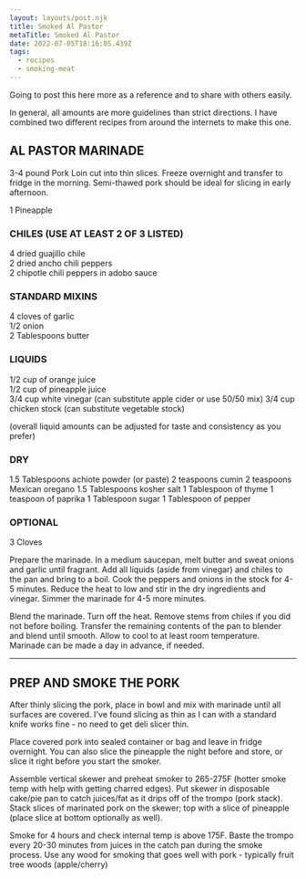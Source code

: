 ```yaml
---
layout: layouts/post.njk
title: Smoked Al Pastor
metaTitle: Smoked Al Pastor
date: 2022-07-05T18:16:05.439Z
tags:
  - recipes
  - smoking-meat
---
```

Going to post this here more as a reference and to share with others easily.

In general, all amounts are more guidelines than strict directions. I have combined two different recipes from around the internets to make this one.

## AL PASTOR MARINADE

3-4 pound Pork Loin cut into thin slices. Freeze overnight and transfer to fridge in the morning. Semi-thawed pork should be ideal for slicing in early afternoon.

1 Pineapple

### CHILES (USE AT LEAST 2 OF 3 LISTED)

4 dried guajillo chile \
2 dried ancho chili peppers\
2 chipotle chili peppers in adobo sauce

### STANDARD MIXINS

4 cloves of garlic\
1/2 onion\
2 Tablespoons butter

### LIQUIDS

1/2 cup of orange juice\
1/2 cup of pineapple juice\
3/4 cup white vinegar (can substitute apple cider or use 50/50 mix)
3/4 cup chicken stock (can substitute vegetable stock)

(overall liquid amounts can be adjusted for taste and consistency as you prefer)

### DRY

1.5 Tablespoons achiote powder (or paste)
2 teaspoons cumin
2 teaspoons Mexican oregano
1.5 Tablespoons kosher salt
1 Tablespoon of thyme
1 teaspoon of paprika
1 Tablespoon sugar
1 Tablespoon of pepper

### OPTIONAL

3 Cloves

Prepare the marinade. In a medium saucepan, melt butter and sweat onions and garlic until fragrant. Add all liquids (aside from vinegar) and chiles to the pan and bring to a boil. Cook the peppers and onions in the stock for 4-5 minutes. Reduce the heat to low and stir in the dry ingredients and vinegar. Simmer the marinade for 4-5 more minutes.

Blend the marinade. Turn off the heat. Remove stems from chiles if you did not before boiling. Transfer the remaining contents of the pan to blender and blend until smooth. Allow to cool to at least room temperature. Marinade can be made a day in advance, if needed.

- - -

## PREP AND SMOKE THE PORK

After thinly slicing the pork, place in bowl and mix with marinade until all surfaces are covered. I've found slicing as thin as I can with a standard knife works fine - no need to get deli slicer thin. 

Place covered pork into sealed container or bag and leave in fridge overnight. You can also slice the pineapple the night before and store, or slice it right before you start the smoker.

Assemble vertical skewer and preheat smoker to 265-275F (hotter smoke temp with help with getting charred edges). Put skewer in disposable cake/pie pan to catch juices/fat as it drips off of the trompo (pork stack).  Stack slices of marinated pork on the skewer; top with a slice of pineapple (place slice at bottom optionally as well). 

Smoke for 4 hours and check internal temp is above 175F. Baste the trompo every 20-30 minutes from juices in the catch pan during the smoke process. Use any wood for smoking that goes well with pork - typically fruit tree woods (apple/cherry)